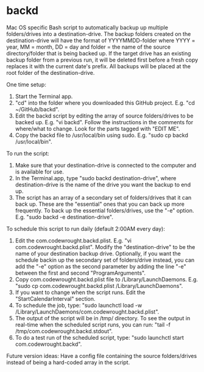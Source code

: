 # backd
 Mac OS specific Bash script to automatically backup up multiple folders/drives into a destination-drive. The backup folders created on the destination-drive will have the format of YYYYMMDD-folder where YYYY = year, MM = month, DD = day and folder = the name of the source directory/folder that is being backed up. If the target drive has an existing backup folder from a previous run, it will be deleted first before a fresh copy replaces it with the current date's prefix. All backups will be placed at the root folder of the destination-drive.
 
One time setup:
1. Start the Terminal app.
2. "cd" into the folder where you downloaded this GitHub project. E.g. "cd ~/GitHub/backd".
3. Edit the backd script by editing the array of source folders/drives to be backed up. E.g. "vi backd". Follow the instructions in the comments for where/what to change. Look for the parts tagged with "EDIT ME".
4. Copy the backd file to /usr/local/bin using sudo. E.g. "sudo cp backd /usr/local/bin".

To run the script:
1. Make sure that your destination-drive is connected to the computer and is available for use.
2. In the Terminal.app, type "sudo backd destination-drive", where destination-drive is the name of the drive you want the backup to end up.
3. The script has an array of a secondary set of folders/drives that it can back up. These are the "essential" ones that you can back up more frequently. To back up the essential folders/drives, use the "-e" option. E.g. "sudo backd -e destination-drive".

To schedule this script to run daily (default 2:00AM every day):
1. Edit the com.codewrought.backd.plist. E.g. "vi com.codewrought.backd.plist". Modify the "destination-drive" to be the name of your destination backup drive. Optionally, if you want the schedule backin up the secondary set of folders/drive instead, you can add the "-e" option as the second parameter by adding the line "<string>-e</string>" between the first and second "ProgramArguments".
2. Copy com.codewrought.backd.plist file to /Library/LaunchDaemons. E.g. "sudo cp com.codewrought.backd.plist /Library/LaunchDaemons".
3. If you want to change when the script runs. Edit the "StartCalendarInterval" section.
4. To schedule the job, type: "sudo launchctl load -w /Library/LaunchDaemons/com.codewrought.backd.plist".
5. The output of the script will be in /tmp/ directory. To see the output in real-time when the scheduled script runs, you can run: "tail -f /tmp/com.codewrought.backd.stdout".
6. To do a test run of the scheduled script, type: "sudo launchctl start com.codewrought.backd".

Future version ideas:
Have a config file containing the source folders/drives instead of being a hard-coded array in the script.